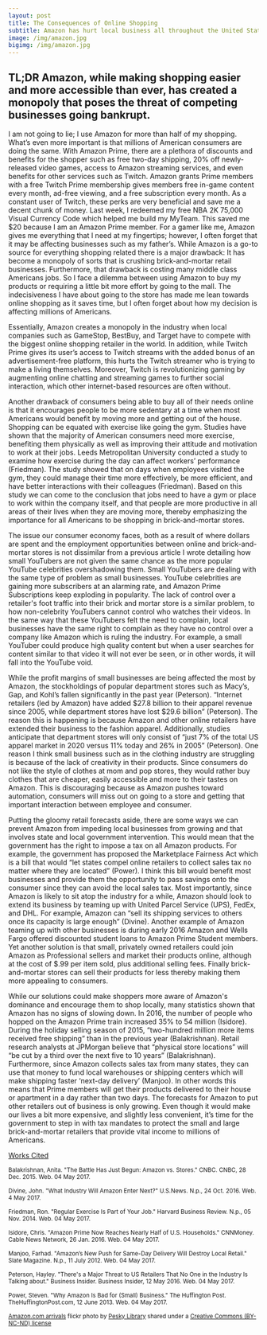 ```yaml
---
layout: post
title: The Consequences of Online Shopping
subtitle: Amazon has hurt local business all throughout the United States
image: /img/amazon.jpg
bigimg: /img/amazon.jpg
---
```

## TL;DR Amazon, while making shopping easier and more accessible than ever, has created a monopoly that poses the threat of competing businesses going bankrupt.

I am not going to lie; I use Amazon for more than half of my shopping. What’s even more important is that  millions of  American consumers are doing the same. With Amazon Prime, there are a plethora of discounts and benefits for the shopper such as free two-day shipping, 20% off newly-released video games, access to Amazon streaming services, and even benefits for other services such as Twitch. Amazon grants Prime members with a free Twitch Prime membership gives members free in-game content every month, ad-free viewing, and a free subscription every month. As a constant user of Twitch, these perks are very beneficial and save me a decent chunk of money. Last week, I redeemed my free NBA 2K 75,000 Visual Currency Code which helped me build my MyTeam. This saved me $20 because I am an Amazon Prime member. For a gamer like me, Amazon gives me everything that I need at my fingertips; however, I often forget that it may be affecting businesses such as my father’s. While Amazon is a go-to source for everything shopping related there is a major drawback: It has become a monopoly of sorts that is crushing brick-and-mortar retail businesses. Furthermore, that drawback is costing many middle class Americans jobs. So I face a dilemma between using Amazon to buy my products or requiring a little bit more effort by going to the mall. The indecisiveness I have about going to the store has made me lean towards online shopping as it saves time, but I often forget about how my decision is affecting millions of Americans.


Essentially, Amazon creates a monopoly in the industry when local companies such as GameStop, BestBuy, and Target have to compete with the biggest online shopping retailer in the world. In addition, while Twitch Prime gives its user’s access to Twitch streams with the added bonus of an advertisement-free platform, this hurts the Twitch streamer who is trying to make a living themselves. Moreover, Twitch is revolutionizing gaming by augmenting online chatting and streaming games to further social interaction, which other internet-based resources are often without.  

Another drawback of consumers being able to buy all of their needs online is that it encourages people to be more sedentary at a time when most Americans would benefit by moving more and getting out of the house. Shopping can be equated with exercise like going the gym. Studies have shown that the majority of American consumers need more exercise, benefiting them physically as well as improving their attitude and motivation to work at their jobs. Leeds Metropolitan University conducted a study to examine how exercise during the day can affect workers’ performance (Friedman). The study showed that on days when employees visited the gym, they could manage their time more effectively, be more efficient, and have better interactions with their colleagues (Friedman). Based on this study we can come to the conclusion that jobs need to have a gym or place to work within the company itself, and that people are more productive in all areas of their lives when they are moving more, thereby emphasizing the importance for all Americans to be shopping in brick-and-mortar stores.

The issue our consumer economy faces, both as a result of where dollars are spent and the employment opportunities between online and brick-and-mortar stores is not dissimilar from a previous article I wrote detailing how small YouTubers are not given the same chance as the more popular YouTube celebrities overshadowing them. Small YouTubers are dealing with the same type of problem as small businesses. YouTube celebrities are gaining more subscribers at an alarming rate, and Amazon Prime Subscriptions keep exploding in popularity. The lack of control over a retailer's foot traffic into their brick and mortar store is a similar problem, to how non-celebrity YouTubers cannot control who watches their videos. In the same way that these YouTubers felt the need to complain,  local businesses have the same right to complain as they have no control over a company like Amazon which is ruling the industry. For example, a small YouTuber could produce high quality content but when a user searches for content similar to that video it will not ever be seen, or in other words, it will fall into the YouTube void.

While the profit margins of small businesses are being affected the most by Amazon, the stockholdings of popular department stores such as Macy’s, Gap, and Kohl’s fallen significantly in the past year (Peterson). “Internet retailers (led by Amazon) have added $27.8 billion to their apparel revenue since 2005, while department stores have lost $29.6 billion” (Peterson). The reason this is happening is because Amazon and other online retailers have extended their business to the fashion apparel. Additionally, studies anticipate that department stores will only consist of “just 7% of the total US apparel market in 2020 versus 11% today and 26% in 2005” (Peterson). One reason I think small business such as in the clothing industry are struggling is because of the lack of creativity in their products. Since consumers do not like the style of clothes at mom and pop stores, they would rather buy clothes that are cheaper, easily accessible and more to their tastes on Amazon. This is discouraging because as Amazon pushes toward automation, consumers will miss out on going to a store and getting that important interaction between employee and consumer.

Putting the gloomy retail forecasts aside, there are some ways we can prevent Amazon from impeding local businesses from growing and that involves state and local government intervention. This would mean that the government has the right to impose a tax on all Amazon products. For example, the government has proposed the Marketplace Fairness Act which is a bill that would “let states compel online retailers to collect sales tax no matter where they are located” (Power). I think this bill would benefit most businesses  and provide them the opportunity  to pass savings onto the consumer since they can avoid the local sales tax. Most importantly, since Amazon is likely to sit atop the industry for a while, Amazon should look to extend its business by teaming up with United Parcel Service (UPS), FedEx, and DHL. For example, Amazon can “sell its shipping services to others once its capacity is large enough” (Divine). Another example of Amazon teaming up with other businesses is during early 2016 Amazon and Wells Fargo offered discounted student loans to Amazon Prime Student members. Yet another solution is that small, privately owned retailers  could join Amazon as Professional sellers and market their products online, although at the cost of $.99 per item sold, plus additional selling fees. Finally brick-and-mortar stores can sell their products for less thereby making them more appealing to consumers.

While our solutions could make shoppers more aware of Amazon's dominance and encourage them to shop locally, many statistics shown that Amazon has no signs of slowing down. In 2016, the number of people who hopped on the Amazon Prime train increased 35% to 54 million (Isidore). During the holiday selling season of 2015, “two-hundred million more items received free shipping” than in the previous year (Balakrishnan). Retail research analysts at JPMorgan believe that “physical store locations” will “be cut by a third over the next five to 10 years” (Balakrishnan). Furthermore, since Amazon collects sales tax from many states, they can use that money to fund local warehouses or shipping centers which will make shipping faster ‘next-day delivery’ (Manjoo). In other words this means that Prime members will get their products delivered to their house or apartment in a day rather than two days. The forecasts for Amazon to put other retailers out of business is only growing. Even though it would make our lives a bit more expensive, and slightly less convenient, it’s time for the government to step in with tax mandates to protect the small and large brick-and-mortar retailers that provide vital income to millions of Americans.


<u>Works Cited</u>

<small> Balakrishnan, Anita. "The Battle Has Just Begun: Amazon vs. Stores." CNBC. CNBC, 28 Dec. 2015. Web. 04 May 2017. </small>

<small> Divine, John. "What Industry Will Amazon Enter Next?" U.S.News. N.p., 24 Oct. 2016. Web. 4 May 2017. </small>

<small> Friedman, Ron. "Regular Exercise Is Part of Your Job." Harvard Business Review. N.p., 05 Nov. 2014. Web. 04 May 2017. </small>

<small> Isidore, Chris. "Amazon Prime Now Reaches Nearly Half of U.S. Households." CNNMoney. Cable News Network, 26 Jan. 2016. Web. 04 May 2017. </small>

<small> Manjoo, Farhad. "Amazon’s New Push for Same-Day Delivery Will Destroy Local Retail." Slate Magazine. N.p., 11 July 2012. Web. 04 May 2017. </small>

<small> Peterson, Hayley. "There's a Major Threat to US Retailers That No One in the Industry Is Talking about." Business Insider. Business Insider, 12 May 2016. Web. 04 May 2017. </small>

<small> Power, Steven. "Why Amazon Is Bad for (Small) Business." The Huffington Post. TheHuffingtonPost.com, 12 June 2013. Web. 04 May 2017. </small>

<small> <a title="Amazon.com arrivals" href="https://flickr.com/photos/peskylibrary/1478686778">Amazon.com arrivals</a> flickr photo by <a href="https://flickr.com/people/peskylibrary">Pesky Library</a> shared under a <a href="https://creativecommons.org/licenses/by-nc-nd/2.0/">Creative Commons (BY-NC-ND) license</a> </small>
